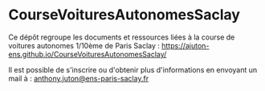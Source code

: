 # CourseVoituresAutonomesSaclay
Ce dépôt regroupe les documents et ressources liées à la course de voitures autonomes 1/10ème de Paris Saclay : https://ajuton-ens.github.io/CourseVoituresAutonomesSaclay/

Il est possible de s'inscrire ou d'obtenir plus d'informations en envoyant un mail à : anthony.juton@ens-paris-saclay.fr 
